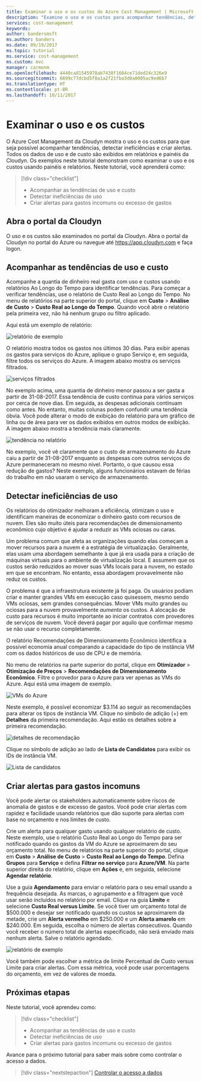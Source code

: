 ```yaml
---
title: Examinar o uso e os custos do Azure Cost Management | Microsoft Docs
description: "Examine o uso e os custos para acompanhar tendências, detectar ineficiências e criar alertas."
services: cost-management
keywords: 
author: bandersmsft
ms.author: banders
ms.date: 09/19/2017
ms.topic: tutorial
ms.service: cost-management
ms.custom: mvc
manager: carmonm
ms.openlocfilehash: 4440ca81545978ab7438f1684ce71ded24c326e9
ms.sourcegitcommit: 6699c77dcbd5f8a1a2f21fba3d0a0005ac9ed6b7
ms.translationtype: HT
ms.contentlocale: pt-BR
ms.lasthandoff: 10/11/2017
---
```

# <a name="review-usage-and-costs"></a>Examinar o uso e os custos

O Azure Cost Management da Cloudyn mostra o uso e os custos para que seja possível acompanhar tendências, detectar ineficiências e criar alertas. Todos os dados de uso e de custo são exibidos em relatórios e painéis da Cloudyn. Os exemplos neste tutorial demonstram como examinar o uso e os custos usando painéis e relatórios. Neste tutorial, você aprenderá como:

> [!div class="checklist"]
> * Acompanhar as tendências de uso e custo
> * Detectar ineficiências de uso
> * Criar alertas para gastos incomuns ou excesso de gastos



## <a name="open-the-cloudyn-portal"></a>Abra o portal da Cloudyn

O uso e os custos são examinados no portal da Cloudyn. Abra o portal da Cloudyn no portal do Azure ou navegue até https://app.cloudyn.com e faça logon.

## <a name="track-usage-and-cost-trends"></a>Acompanhar as tendências de uso e custo

Acompanhe a quantia de dinheiro real gasta com uso e custos usando relatórios Ao Longo do Tempo para identificar tendências. Para começar a verificar tendências, use o relatório de Custo Real ao Longo do Tempo. No menu de relatórios na parte superior do portal, clique em **Custo** > **Análise de Custo** > **Custo Real ao Longo do Tempo**. Quando você abre o relatório pela primeira vez, não há nenhum grupo ou filtro aplicado.

Aqui está um exemplo de relatório:

![relatório de exemplo](./media/tutorial-review-usage/actual-cost01.png)

O relatório mostra todos os gastos nos últimos 30 dias. Para exibir apenas os gastos para serviços do Azure, aplique o grupo Serviço e, em seguida, filtre todos os serviços do Azure. A imagem abaixo mostra os serviços filtrados.

![serviços filtrados](./media/tutorial-review-usage/actual-cost02.png)

No exemplo acima, uma quantia de dinheiro menor passou a ser gasta a partir de 31-08-2017. Essa tendência de custo continua para vários serviços por cerca de nove dias. Em seguida, as despesas adicionais continuam como antes. No entanto, muitas colunas podem confundir uma tendência óbvia. Você pode alterar o modo de exibição do relatório para um gráfico de linha ou de área para ver os dados exibidos em outros modos de exibição. A imagem abaixo mostra a tendência mais claramente.

![tendência no relatório](./media/tutorial-review-usage/actual-cost03.png)

No exemplo, você vê claramente que o custo de armazenamento do Azure caiu a partir de 31-08-2017 enquanto as despesas com outros serviços do Azure permaneceram no mesmo nível. Portanto, o que causou essa redução de gastos? Neste exemplo, alguns funcionários estavam de férias do trabalho em não usaram o serviço de armazenamento.

## <a name="detect-usage-inefficiencies"></a>Detectar ineficiências de uso

Os relatórios do otimizador melhoram a eficiência, otimizam o uso e identificam maneiras de economizar o dinheiro gasto com recursos de nuvem. Eles são muito úteis para recomendações de dimensionamento econômico cujo objetivo é ajudar a reduzir as VMs ociosas ou caras.

Um problema comum que afeta as organizações quando elas começam a mover recursos para a nuvem é a estratégia de virtualização. Geralmente, elas usam uma abordagem semelhante à que já era usada para a criação de máquinas virtuais para o ambiente de virtualização local. E assumem que os custos serão reduzidos ao mover suas VMs locais para a nuvem, no estado em que se encontram. No entanto, essa abordagem provavelmente não reduz os custos.

O problema é que a infraestrutura existente já foi paga. Os usuários podiam criar e manter grandes VMs em execução caso quisessem, mesmo sendo VMs ociosas, sem grandes consequências. Mover VMs muito grandes ou ociosas para a nuvem provavelmente *aumenta* os custos. A alocação de custo para recursos é muito importante ao iniciar contratos com provedores de serviços de nuvem. Você deverá pagar por aquilo que confirmar mesmo se não usar o recurso completamente.

O relatório Recomendações de Dimensionamento Econômico identifica a possível economia anual comparando a capacidade do tipo de instância VM com os dados históricos de uso de CPU e de memória.  

No menu de relatórios na parte superior do portal, clique em **Otimizador** > **Otimização de Preços** > **Recomendações de Dimensionamento Econômico**. Filtre o provedor para o Azure para ver apenas as VMs do Azure. Aqui está uma imagem de exemplo.

![VMs do Azure](./media/tutorial-review-usage/sizing01.png)

Neste exemplo, é possível economizar $3.114 ao seguir as recomendações para alterar os tipos de instância VM. Clique no símbolo de adição (+) em **Detalhes** da primeira recomendação. Aqui estão os detalhes sobre a primeira recomendação.

![detalhes de recomendação](./media/tutorial-review-usage/sizing02.png)

Clique no símbolo de adição ao lado de **Lista de Candidatos** para exibir os IDs de instância VM.

![Lista de candidatos](./media/tutorial-review-usage/sizing03.png)

## <a name="create-alerts-for-unusual-spending"></a>Criar alertas para gastos incomuns

Você pode alertar os stakeholders automaticamente sobre riscos de anomalia de gastos e de excesso de gastos. Você pode criar alertas com rapidez e facilidade usando relatórios que dão suporte para alertas com base no orçamento e nos limites de custo.

Crie um alerta para qualquer gasto usando qualquer relatório de custo. Neste exemplo, use o relatório Custo Real ao Longo do Tempo para ser notificado quando os gastos da VM do Azure se aproximarem do seu orçamento total. No menu de relatórios na parte superior do portal, clique em **Custo** > **Análise de Custo** > **Custo Real ao Longo do Tempo**. Defina **Grupos** para **Serviço** e defina **Filtrar no serviço** para **Azure/VM**. Na parte superior direita do relatório, clique em **Ações** e, em seguida, selecione **Agendar relatório**.

Use a guia **Agendamento** para enviar o relatório para o seu email usando a frequência desejada. As marcas, o agrupamento e a filtragem que você usar serão incluídos no relatório por email. Clique na guia **Limite** e selecione **Custo Real versus Limite**. Se você tiver um orçamento total de $500.000 e desejar ser notificado quando os custos se aproximarem da metade, crie um **Alerta vermelho** em $250.000 e um **Alerta amarelo** em $240.000. Em seguida, escolha o número de alertas consecutivos. Quando você receber o número total de alertas especificado, não será enviado mais nenhum alerta. Salve o relatório agendado.

![relatório de exemplo](./media/tutorial-review-usage/schedule-alert01.png)

Você também pode escolher a métrica de limite Percentual de Custo versus Limite para criar alertas. Com essa métrica, você pode usar porcentagens do orçamento, em vez de valores de moeda.


## <a name="next-steps"></a>Próximas etapas

Neste tutorial, você aprendeu como:

> [!div class="checklist"]
> * Acompanhar as tendências de uso e custo
> * Detectar ineficiências de uso
> * Criar alertas para gastos incomuns ou excesso de gastos


Avance para o próximo tutorial para saber mais sobre como controlar o acesso a dados.

> [!div class="nextstepaction"]
> [Controlar o acesso a dados](tutorial-user-access.md)
